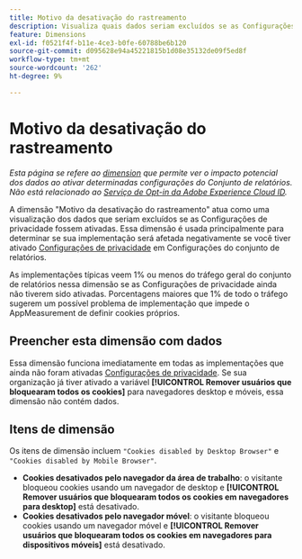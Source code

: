 ```yaml
---
title: Motivo da desativação do rastreamento
description: Visualiza quais dados seriam excluídos se as Configurações de privacidade fossem ativadas.
feature: Dimensions
exl-id: f0521f4f-b11e-4ce3-b0fe-60788be6b120
source-git-commit: d095628e94a45221815b1d08e35132de09f5ed8f
workflow-type: tm+mt
source-wordcount: '262'
ht-degree: 9%

---
```


# Motivo da desativação do rastreamento

*Esta página se refere ao [dimension](overview.md) que permite ver o impacto potencial dos dados ao ativar determinadas configurações do Conjunto de relatórios. Não está relacionado ao [Serviço de Opt-in da Adobe Experience Cloud ID](https://experienceleague.adobe.com/docs/id-service/using/implementation/opt-in-service/optin-overview.html?lang=pt-BR).*

A dimensão &quot;Motivo da desativação do rastreamento&quot; atua como uma visualização dos dados que seriam excluídos se as Configurações de privacidade fossem ativadas. Essa dimensão é usada principalmente para determinar se sua implementação será afetada negativamente se você tiver ativado [Configurações de privacidade](https://experienceleague.adobe.com/docs/core-services/interface/administration/ec-cookies/browser-cookie-settings.html) em Configurações do conjunto de relatórios.

As implementações típicas veem 1% ou menos do tráfego geral do conjunto de relatórios nessa dimensão se as Configurações de privacidade ainda não tiverem sido ativadas. Porcentagens maiores que 1% de todo o tráfego sugerem um possível problema de implementação que impede o AppMeasurement de definir cookies próprios.

## Preencher esta dimensão com dados

Essa dimensão funciona imediatamente em todas as implementações que ainda não foram ativadas [Configurações de privacidade](https://experienceleague.adobe.com/docs/core-services/interface/administration/ec-cookies/browser-cookie-settings.html). Se sua organização já tiver ativado a variável **[!UICONTROL Remover usuários que bloquearam todos os cookies]** para navegadores desktop e móveis, essa dimensão não contém dados.

## Itens de dimensão

Os itens de dimensão incluem `"Cookies disabled by Desktop Browser"` e `"Cookies disabled by Mobile Browser"`.

* **Cookies desativados pelo navegador da área de trabalho**: o visitante bloqueou cookies usando um navegador de desktop e **[!UICONTROL Remover usuários que bloquearam todos os cookies em navegadores para desktop]** está desativado.
* **Cookies desativados pelo navegador móvel**: o visitante bloqueou cookies usando um navegador móvel e **[!UICONTROL Remover usuários que bloquearam todos os cookies em navegadores para dispositivos móveis]** está desativado.
